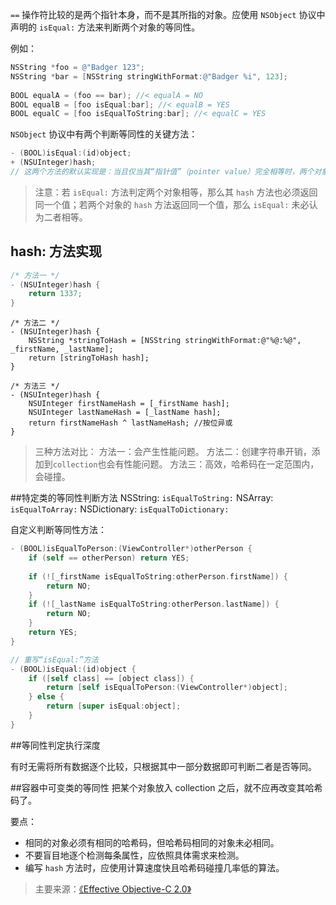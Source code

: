 `==` 操作符比较的是两个指针本身，而不是其所指的对象。应使用 `NSObject` 协议中声明的 `isEqual:` 方法来判断两个对象的等同性。

例如：

``` Objective-C
NSString *foo = @"Badger 123";
NSString *bar = [NSString stringWithFormat:@"Badger %i", 123];
    
BOOL equalA = (foo == bar); //< equalA = NO
BOOL equalB = [foo isEqual:bar]; //< equalB = YES
BOOL equalC = [foo isEqualToString:bar]; //< equalC = YES
```
`NSObject` 协议中有两个判断等同性的关键方法：

``` Objective-C
- (BOOL)isEqual:(id)object;
+ (NSUInteger)hash;
// 这两个方法的默认实现是：当且仅当其“指针值”（pointer value）完全相等时，两个对象才相等。
```

>注意：若 `isEqual:` 方法判定两个对象相等，那么其 `hash` 方法也必须返回同一个值；若两个对象的 `hash` 方法返回同一个值，那么 `isEqual:` 未必认为二者相等。

## hash: 方法实现

``` Objective-C
/* 方法一 */
- (NSUInteger)hash {
    return 1337;
}
```
```
/* 方法二 */
- (NSUInteger)hash {
    NSString *stringToHash = [NSString stringWithFormat:@"%@:%@", _firstName, _lastName];
    return [stringToHash hash];
}
```
```
/* 方法三 */
- (NSUInteger)hash {
    NSUInteger firstNameHash = [_firstName hash];
    NSUInteger lastNameHash = [_lastName hash];
    return firstNameHash ^ lastNameHash; //按位异或
}
```

>三种方法对比：
方法一：会产生性能问题。
方法二：创建字符串开销，添加到`collection`也会有性能问题。
方法三：高效，哈希码在一定范围内，会碰撞。

##特定类的等同性判断方法
NSString: `isEqualToString:`
NSArray: `isEqualToArray:`
NSDictionary: `isEqualToDictionary:`

自定义判断等同性方法：

``` Objective-C
- (BOOL)isEqualToPerson:(ViewController*)otherPerson {
    if (self == otherPerson) return YES;
    
    if (![_firstName isEqualToString:otherPerson.firstName]) {
        return NO;
    }
    if (![_lastName isEqualToString:otherPerson.lastName]) {
        return NO;
    }
    return YES;
}

// 重写“isEqual:”方法
- (BOOL)isEqual:(id)object {
    if ([self class] == [object class]) {
        return [self isEqualToPerson:(ViewController*)object];
    } else {
        return [super isEqual:object];
    }
}
```
##等同性判定执行深度

有时无需将所有数据逐个比较，只根据其中一部分数据即可判断二者是否等同。

##容器中可变类的等同性
把某个对象放入 collection 之后，就不应再改变其哈希码了。

要点：
- 相同的对象必须有相同的哈希码，但哈希码相同的对象未必相同。
- 不要盲目地逐个检测每条属性，应依照具体需求来检测。
- 编写 `hash` 方法时，应使用计算速度快且哈希码碰撞几率低的算法。

>主要来源：[《Effective Objective-C 2.0》](http://book.douban.com/subject/25829244/)